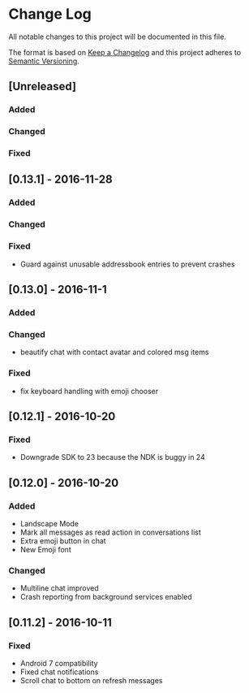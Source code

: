 # Change Log
All notable changes to this project will be documented in this file.

The format is based on [Keep a Changelog](http://keepachangelog.com/)
and this project adheres to [Semantic Versioning](http://semver.org/).

## [Unreleased]

### Added

### Changed

### Fixed

## [0.13.1] - 2016-11-28

### Added

### Changed

### Fixed
- Guard against unusable addressbook entries to prevent crashes

## [0.13.0] - 2016-11-1
### Added

### Changed
* beautify chat with contact avatar and colored msg items

### Fixed
* fix keyboard handling with emoji chooser

## [0.12.1] - 2016-10-20
### Fixed
* Downgrade SDK to 23 because the NDK is buggy in 24

## [0.12.0] - 2016-10-20
### Added
* Landscape Mode
* Mark all messages as read action in conversations list
* Extra emoji button in chat
* New Emoji font

### Changed
* Multiline chat improved
* Crash reporting from background services enabled

## [0.11.2] - 2016-10-11
### Fixed
* Android 7 compatibility
* Fixed chat notifications
* Scroll chat to bottom on refresh messages
